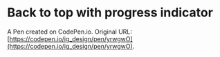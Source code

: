 # Back to top with progress indicator

A Pen created on CodePen.io. Original URL: [https://codepen.io/ig_design/pen/yrwgwO](https://codepen.io/ig_design/pen/yrwgwO).

